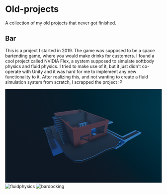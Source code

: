 # Old-projects
A collection of my old projects that never got finished.

## Bar
This is a project I started in 2019. The game was supposed to be a space bartending game, where you would make drinks for customers.
I found a cool project called NVIDIA Flex, a system supposed to simulate softbody physics and fluid physics.
I tried to make use of it, but it just didn't co-operate with Unity and it was hard for me to implement any new functionality to it.
After realizing this, and not wanting to create a fluid simulation system from scratch, I scrapped the project :P

 ![barimage](/Bar/barcropped.png)  
 ![fluidphysics](/Bar/barpouring.gif)  ![bardocking](/Bar/bardocking.gif)
